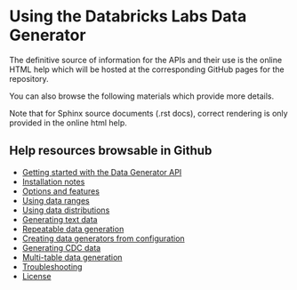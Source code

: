 # Using the Databricks Labs Data Generator

The definitive source of information for the APIs and their use is the online HTML help which will be
hosted at the corresponding GitHub pages for the repository.

You can also browse the following materials which provide more details.

Note that for Sphinx source documents (.rst docs), correct rendering is only provided in the online html help.

## Help resources browsable in Github

- [Getting started with the Data Generator API](source/APIDOCS.md)
- [Installation notes](source/installation_notes.rst)
- [Options and features](source/options_and_features.rst)
- [Using data ranges](source/DATARANGES.md)
- [Using data distributions](source/DISTRIBUTIONS.md)
- [Generating text data](source/textdata.rst)
- [Repeatable data generation](source/repeatable_data_generation.rst)
- [Creating data generators from configuration](source/serialized_data_generators.rst)
- [Generating CDC data](source/generating_cdc_data.rst)
- [Multi-table data generation](source/multi_table_data.rst)
- [Troubleshooting](source/troubleshooting.rst)
- [License](source/license.rst)